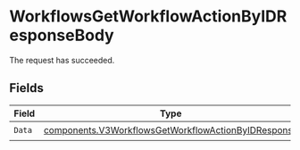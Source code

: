 # WorkflowsGetWorkflowActionByIDResponseBody

The request has succeeded.


## Fields

| Field                                                                                                                      | Type                                                                                                                       | Required                                                                                                                   | Description                                                                                                                |
| -------------------------------------------------------------------------------------------------------------------------- | -------------------------------------------------------------------------------------------------------------------------- | -------------------------------------------------------------------------------------------------------------------------- | -------------------------------------------------------------------------------------------------------------------------- |
| `Data`                                                                                                                     | [components.V3WorkflowsGetWorkflowActionByIDResponse](../../models/components/v3workflowsgetworkflowactionbyidresponse.md) | :heavy_check_mark:                                                                                                         | N/A                                                                                                                        |